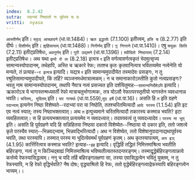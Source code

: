 ```yaml
---
index:  8.2.42
sutra:  रदाभ्यां निष्ठातो नः पूर्वस्य च दः
vritti:  nyasa
---
```


`आस्तीर्णम्` इति। `स्तृ़ञ् आच्छादने` (धा.पा.1484)। `ऋत इद्धातोः` (7.1.100) इतीत्त्वम्, `हलि च` (8.2.77) इति दीर्घः। `विशीर्णम्` इति। `शृ़हिंसायाम्` (धा.पा.1488)। `निगीर्णम्` इति। `गृ़ निगरणे` (धा.पा.1410)। एषु `श्रयुकः किति` (7.2.11) इतीट्प्रतिषेधः, `अवगूर्णम्` इति। `गुरी उद्यमने` (धा.पा.1396)। `श्वीदितो निष्ठायाम्` (7.2.14) इतीट्प्रतिषेधः।
अथ यथा `कृपो रो लः` (8.2.18) इत्यत्र `र` इति वर्णत्वावर्णत्वकृतं भेदमुत्सृज्य सामान्यस्योपादानम्, तथेहापि, अस्ति च ऋकारे रेफः; ततश्च कृतः कृतवानित्यत्र भवितव्यमेव नत्वेनेति यो मन्यते, तं प्रत्याह--`र इत्यत्र` इत्यादि। यद्यत्र `र` इति सामान्यमुपादीयेत तस्मादेवः प्रसङ्गः, न तु रश्रुतिसामान्यमुपादीयते, किं तर्हि? व्यञ्जनमर्धमात्रात्मकम्। न च समानाकारोऽस्तीति कुतो नत्वप्रसङ्गः? भवतु नाम सामान्यस्योपादानम्, तथापि नैवात्र नत्वं प्रसज्यत इति दर्शयितुमाह--`सामान्यनिर्देशेऽपि` इत्यादि। ऋकारोऽत्र ये भागास्तन्मध्यवर्ती रेफो मात्राचतुर्भागात्मकः, तत्र योऽसौ रेफात्परस्तृतीयो भागस्तेन व्यवधानान्न भवति।
`चरितम्, मुदितम्` इति। `चर गत्यर्थः` (धा.पा.559),`मुद हर्षे` (धा.पा.16)। असति हि `त` इति ग्रहणे `रदाभ्याम्` इत्यनेन निष्ठा विशेष्यते--रदाभ्यां परा या निष्ठेति, ततश्चरितमित्यादौ `आदेः परस्य` (1.1.54) इति इट एव नत्वं स्यात्; तस्य निष्ठाभक्तत्वात्। अथ `त` इत्युच्यमाने चरितमित्यादौ तकारस्य कस्मान्न भवति? इटा व्यवहितत्वात्। स हि प्रत्ययभक्तत्वात् प्रत्ययमेव न व्यवदध्यात्। तदवयवत्वं तु व्यवदध्यादेव। `परस्य मा भूत्` इति। असति हि पूर्वग्रहणे यदि हि सन्निहितया निष्ठया दकारो विशेष्येत--निष्ठाया यो दकार इति, ततो जशत्वे कृते परस्यैव स्यात्--भिन्नवद्भ्याम्, भिन्नवद्भिरित्यादौ। अथ न विशेष्येत, ततो विशेषानुपादानाद्यथापूर्वस्य भवति, तथा परस्यापि। तस्मात् परस्य मा भूदित्येवमर्थं पूर्वग्रहणं कृतम्।
अथ कृतस्यापत्यम्, `अत इञ्` (4.1.95) कार्त्तिरित्यत्र कस्मान्न भवति? इत्याह--`इह` इत्यादि। वृद्धिर्हि तद्धितं निमित्तमाश्रित्य भवतीति बहिरङ्गा, नत्वं तु न किञ्चिद्बाह्यं निमित्तमाश्रित्य भविष्यतीत्यतस्तदन्तरङ्गम्। तस्माद्वृद्धेर्बहिरङ्गत्वान्नत्वे कर्त्तव्ये रेफस्यासिद्धत्वम्। ननु च यदि तर्हि बहिरङ्गलक्षणा सा, तस्या एवासिद्धत्वेन भवितुं युक्तम्, न तु रेफस्यापि, न हि रेफो वृद्धिर्भवति? नैष दोषः; वृद्ध्याश्रितो हि रेफः, ततो वृद्धेर्बहिरङ्गत्वाद्रेफस्यापि बहिरङ्गत्वेन भाव्यम्।।

